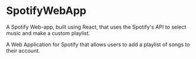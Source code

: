 # SpotifyWebApp
A Spotify Web-app, built using React, that uses the Spotify's API to select music and make a custom playlist.

A Web Application for Spotify that allows users to add a playlist of songs to their account.
